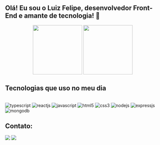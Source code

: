 ## Olá! Eu sou o Luiz Felipe, desenvolvedor Front-End e amante de tecnologia! 👾

<div align="center">
	<img height="160em" src="https://github-readme-stats.vercel.app/api?username=luizfelipeapolonio&show_icons=true&theme=tokyonight"/>
	<img height="160em" src="https://github-readme-stats.vercel.app/api/top-langs/?username=luizfelipeapolonio&layout=compact&theme=tokyonight"/>
</div>

## Tecnologias que uso no meu dia

<div style="display: inline;"><br/>
	<img alt="typescript" src="https://img.shields.io/badge/typescript-%23007ACC.svg?style=for-the-badge&logo=typescript&logoColor=white" />
	<img alt="reactjs" src="https://img.shields.io/badge/React-20232A?style=for-the-badge&logo=react&logoColor=61DAFB" />
	<img alt="javascript" src="https://img.shields.io/badge/JavaScript-323330?style=for-the-badge&logo=javascript&logoColor=F7DF1E"/>
	<img alt="html5" src="https://img.shields.io/badge/HTML5-E34F26?style=for-the-badge&logo=html5&logoColor=white" />
	<img alt="css3" src="https://img.shields.io/badge/CSS3-1572B6?style=for-the-badge&logo=css3&logoColor=white" />
	<img alt="nodejs" src="https://img.shields.io/badge/Node.js-43853D?style=for-the-badge&logo=node.js&logoColor=white" />
	<img alt="expressjs" src="https://img.shields.io/badge/express.js-%23404d59.svg?style=for-the-badge&logo=express&logoColor=%2361DAFB" />
	<img alt="mongodb" src="https://img.shields.io/badge/MongoDB-%234ea94b.svg?style=for-the-badge&logo=mongodb&logoColor=white" />
</div>

## Contato:
<div style="display: inline_block">
	<a href="mailto:luizfelipe0527@gmail.com"><img src="https://img.shields.io/badge/Gmail-D14836?style=for-the-badge&logo=gmail&logoColor=white"/></a>
	<a href="https://www.linkedin.com/in/luiz-felipe-salgado-31a969273"><img src="https://img.shields.io/badge/linkedin-%230077B5.svg?style=for-the-badge&logo=linkedin&logoColor=white" /></a>
</div>
